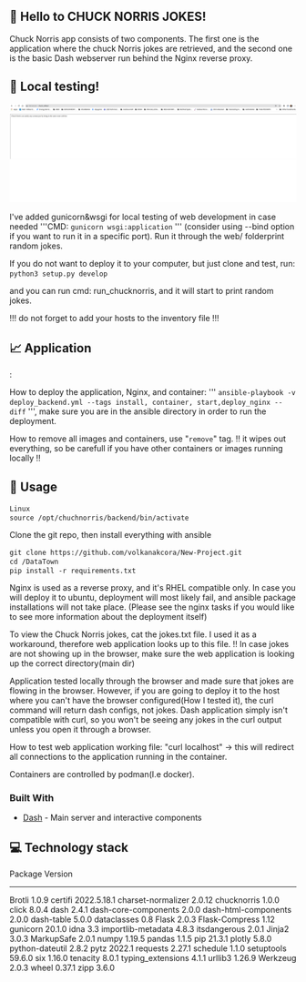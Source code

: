 ## :loudspeaker: **Hello to CHUCK NORRIS JOKES!** 

Chuck Norris app consists of two components. The first one is the application where the chuck Norris jokes are retrieved, and the second one is the basic Dash webserver run behind the Nginx reverse proxy.


## :loudspeaker: **Local testing!** 
![Image](assets/local_test.png)

I've added gunicorn&wsgi for local testing of web development in case needed '''CMD: ```gunicorn wsgi:application``` ''' (consider using --bind option if you want to run it in a specific port). Run it through the web/ folderprint random jokes. 

If you do not want to deploy it to your computer, but just clone and test, run: ``python3 setup.py develop``

and you can run cmd: run_chucknorris, and it will start to print random jokes.

!!! do not forget to add your hosts to the inventory file !!!

## :chart_with_upwards_trend: **Application** 
: 

How to deploy the application, Nginx, and container: ''' ```ansible-playbook -v deploy_backend.yml --tags install, container, start,deploy_nginx --diff``` ''', make sure you are in the ansible directory in order to run the deployment. 

How to remove all images and containers, use "```remove```" tag. !! it wipes out everything, so be carefull if you have other containers or images running locally !!

## :see_no_evil: **Usage**

```
Linux
source /opt/chuchnorris/backend/bin/activate

```

Clone the git repo, then install everything with ansible

```
git clone https://github.com/volkanakcora/New-Project.git
cd /DataTown
pip install -r requirements.txt
```

Nginx is used as a reverse proxy, and it's RHEL compatible only. In case you will deploy it to ubuntu, deployment will most likely fail, and ansible package installations will not take place. (Please see the nginx tasks if you would like to see more information about the deployment itself)

To view the Chuck Norris jokes, cat the jokes.txt file. I used it as a workaround, therefore web application looks up to this file. !! In case jokes are not showing up in the browser, make sure the web application is looking up the correct directory(main dir)

Application tested locally through the browser and made sure that jokes are flowing in the browser. However, if you are going to deploy it to the host where you can't have the browser configured(How I tested it), the curl command will return dash configs, not jokes. Dash application simply isn't compatible with curl, so you won't be seeing any jokes in the curl output unless you open it through a browser. 

How to test web application working file: "curl localhost" -> this will redirect all connections to the application running in the container.

Containers are controlled by podman(I.e docker).


### Built With

- [Dash](https://dash.plot.ly/) - Main server and interactive components




## :computer: **Technology stack**

Package              Version
-------------------- -----------
Brotli               1.0.9
certifi              2022.5.18.1
charset-normalizer   2.0.12
chucknorris          1.0.0
click                8.0.4
dash                 2.4.1
dash-core-components 2.0.0
dash-html-components 2.0.0
dash-table           5.0.0
dataclasses          0.8
Flask                2.0.3
Flask-Compress       1.12
gunicorn             20.1.0
idna                 3.3
importlib-metadata   4.8.3
itsdangerous         2.0.1
Jinja2               3.0.3
MarkupSafe           2.0.1
numpy                1.19.5
pandas               1.1.5
pip                  21.3.1
plotly               5.8.0
python-dateutil      2.8.2
pytz                 2022.1
requests             2.27.1
schedule             1.1.0
setuptools           59.6.0
six                  1.16.0
tenacity             8.0.1
typing_extensions    4.1.1
urllib3              1.26.9
Werkzeug             2.0.3
wheel                0.37.1
zipp                 3.6.0


